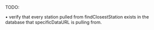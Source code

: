 TODO:

• verify that every station pulled from findClosestStation exists in the database that specificDataURL is pulling from.
